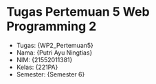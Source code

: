# Tugas Pertemuan 5 Web Programming 2
<ul>
  <li>Tugas: {WP2_Pertemuan5}</li>
  <li>Nama: {Putri Ayu Ningtias}</li>
  <li>NIM: {21552011381}</li>
  <li>Kelas: {221PA}</li>
  <li>Semester: {Semester 6}</li>
</ul>
